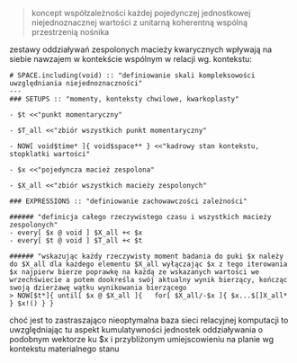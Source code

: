 > koncept współzależności każdej pojedynczej jednostkowej niejednoznacznej wartości z unitarną koherentną wspólną przestrzenią nośnika 

zestawy oddziaływań zespolonych macieży kwarycznych wpływają na siebie nawzajem w kontekście wspólnym w relacji wg. kontekstu:

```omnimath
# SPACE.including(void) :: "definiowanie skali kompleksowości uwzględniania niejednoznaczności"
---
### SETUPS :: "momenty, konteksty chwilowe, kwarkoplasty"

- $t <<"punkt momentaryczny"

- $T_all <<"zbiór wszystkich punkt momentaryczny"

- NOW[ void$time* ]{ void$space** } <<"kadrowy stan kontekstu, stopklatki wartości"

- $x <<"pojedyncza macież zespolona"

- $X_all <<"zbiór wszystkich macieży zespolonych"

### EXPRESSIONS :: "definiowanie zachowawczości zależności"

###### "definicja całego rzeczywistego czasu i wszystkich macieży zespolonych"
- every[ $x @ void ] $X_all +< $x
- every[ $t @ void ] $T_all +< $t

###### "wskazując każdy rzeczywisty moment badania do puki $x należy do $X_all dla każdego elementu $X_all wyłączając $x z tego iterowania $x najpierw bierze poprawkę na każdą ze wskazanych wartości we wrzechświecie a potem dookreśla swój aktualny wynik bierzący, kończąc swoją dzierżawę wątku wynikowania bierzącego
> NOW[$t*]{ until[ $x @ $X_all ]{   for[ $X_all/-$x ]{ $x...$[]X_all* } $x!() } }

```

choć jest to zastraszająco nieoptymalna baza sieci relacyjnej komputacji to uwzględniając tu aspekt kumulatywności jednostek oddziaływania o podobnym wektorze ku $x i przybliżonym umiejscowieniu na planie wg kontekstu materialnego stanu